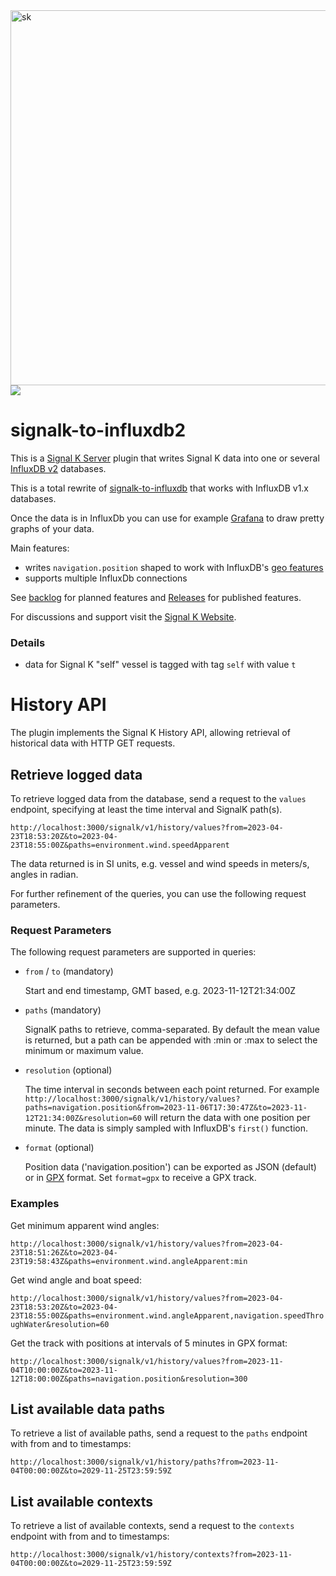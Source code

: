 <img width="600" alt="sk" src="https://user-images.githubusercontent.com/1049678/189514933-9182db0a-f746-4b7b-9840-10715e5f9199.png">
<img src="https://user-images.githubusercontent.com/1049678/189514907-f953af27-6136-496b-b9f4-4dd5110deff7.png">

# signalk-to-influxdb2

This is a [Signal K Server](https://github.com/SignalK/signalk-server) plugin that writes Signal K data into one or several [InfluxDB v2](https://docs.influxdata.com/influxdb/v2.4/) databases.

This is a total rewrite of [signalk-to-influxdb](https://www.npmjs.com/package/signalk-to-influxdb) that works with InfluxDB v1.x databases.

Once the data is in InfluxDb you can use for example [Grafana](http://grafana.org/) to draw pretty graphs of your data.

Main features:
- writes `navigation.position` shaped to work with InfluxDB's [geo features](https://docs.influxdata.com/influxdb/v2.1/query-data/flux/geo/)
- supports multiple InfluxDb connections

See [backlog](https://github.com/users/tkurki/projects/1/views/1) for planned features and [Releases](https://github.com/tkurki/signalk-to-influxdb2/releases) for published features.

For discussions and support visit the [Signal K Website](https://signalk.org/).

### Details

- data for Signal K "self" vessel is tagged with tag `self` with value `t`

# History API

The plugin implements the Signal K History API, allowing retrieval of historical data with HTTP GET requests.

## Retrieve logged data

To retrieve logged data from the database, send a request to the `values` endpoint, specifying at least the time interval and SignalK path(s).

`http://localhost:3000/signalk/v1/history/values?from=2023-04-23T18:53:20Z&to=2023-04-23T18:55:00Z&paths=environment.wind.speedApparent`

The data returned is in SI units, e.g. vessel and wind speeds in meters/s, angles in radian.

For further refinement of the queries, you can use the following request parameters.

### Request Parameters

The following request parameters are supported in queries:

* `from` / `to` (mandatory)

  Start and end timestamp, GMT based, e.g. 2023-11-12T21:34:00Z 

* `paths` (mandatory)

  SignalK paths to retrieve, comma-separated.
  By default the mean value is returned, but a path can be appended with :min or :max to select the minimum or maximum value.

* `resolution` (optional)

  The time interval in seconds between each point returned. For example `http://localhost:3000/signalk/v1/history/values?paths=navigation.position&from=2023-11-06T17:30:47Z&to=2023-11-12T21:34:00Z&resolution=60` will return the data with one position per minute. The data is simply sampled with InfluxDB's `first()` function.

* `format` (optional)

  Position data ('navigation.position') can be exported as JSON (default) or in [GPX](https://www.topografix.com/gpx.asp) format. Set `format=gpx` to receive a GPX track.

### Examples

Get minimum apparent wind angles:

`http://localhost:3000/signalk/v1/history/values?from=2023-04-23T18:51:26Z&to=2023-04-23T19:58:43Z&paths=environment.wind.angleApparent:min`

Get wind angle and boat speed:

`http://localhost:3000/signalk/v1/history/values?from=2023-04-23T18:53:20Z&to=2023-04-23T18:55:00Z&paths=environment.wind.angleApparent,navigation.speedThroughWater&resolution=60`

Get the track with positions at intervals of 5 minutes in GPX format:

`http://localhost:3000/signalk/v1/history/values?from=2023-11-04T10:00:00Z&to=2023-11-12T18:00:00Z&paths=navigation.position&resolution=300`

## List available data paths

To retrieve a list of available paths, send a request to the `paths` endpoint with from and to timestamps:

`http://localhost:3000/signalk/v1/history/paths?from=2023-11-04T00:00:00Z&to=2029-11-25T23:59:59Z`


## List available contexts

To retrieve a list of available contexts, send a request to the `contexts` endpoint with from and to timestamps:

`http://localhost:3000/signalk/v1/history/contexts?from=2023-11-04T00:00:00Z&to=2029-11-25T23:59:59Z`
